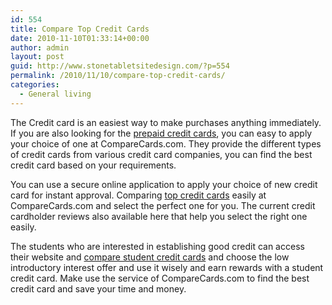 ```yaml
---
id: 554
title: Compare Top Credit Cards
date: 2010-11-10T01:33:14+00:00
author: admin
layout: post
guid: http://www.stonetabletsitedesign.com/?p=554
permalink: /2010/11/10/compare-top-credit-cards/
categories:
  - General living
---
```

The Credit card is an easiest way to make purchases anything immediately. If you are also looking for the [prepaid credit cards](http://www.comparecards.com/compare-by-category/prepaid-debit-credit-cards/), you can easy to apply your choice of one at CompareCards.com. They provide the different types of credit cards from various credit card companies, you can find the best credit card based on your requirements.

You can use a secure online application to apply your choice of new credit card for instant approval. Comparing [top credit cards](http://www.comparecards.com) easily at CompareCards.com and select the perfect one for you. The current credit cardholder reviews also available here that help you select the right one easily.

The students who are interested in establishing good credit can access their website and [compare student credit cards](http://www.comparecards.com/compare-by-category/student-credit-cards/) and choose the low introductory interest offer and use it wisely and earn rewards with a student credit card. Make use the service of CompareCards.com to find the best credit card and save your time and money.